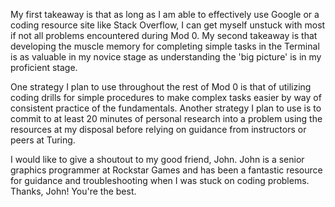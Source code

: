 My first takeaway is that as long as I am able to effectively use Google or a coding resource site like Stack Overflow, I can get myself unstuck with most if not all problems encountered during Mod 0.
My second takeaway is that developing the muscle memory for completing simple tasks in the Terminal is as valuable in my novice stage as understanding the 'big picture' is in my proficient stage.

One strategy I plan to use throughout the rest of Mod 0 is that of utilizing coding drills for simple procedures to make complex tasks easier by way of consistent practice of the fundamentals.
Another strategy I plan to use is to commit to at least 20 minutes of personal research into a problem using the resources at my disposal before relying on guidance from instructors or peers at Turing.

I would like to give a shoutout to my good friend, John. John is a senior graphics programmer at Rockstar Games and has been a fantastic resource for guidance and troubleshooting when I was stuck on coding problems. Thanks, John! You're the best.
